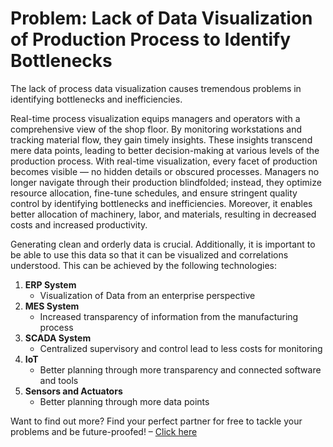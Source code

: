 # Problem: Lack of Data Visualization of Production Process to Identify Bottlenecks

The lack of process data visualization causes tremendous problems in identifying bottlenecks and inefficiencies.

Real-time process visualization equips managers and operators with a comprehensive view of the shop floor. By monitoring workstations and tracking material flow, they gain timely insights. These insights transcend mere data points, leading to better decision-making at various levels of the production process. With real-time visualization, every facet of production becomes visible — no hidden details or obscured processes. Managers no longer navigate through their production blindfolded; instead, they optimize resource allocation, fine-tune schedules, and ensure stringent quality control by identifying bottlenecks and inefficiencies. Moreover, it enables better allocation of machinery, labor, and materials, resulting in decreased costs and increased productivity.

Generating clean and orderly data is crucial. Additionally, it is important to be able to use this data so that it can be visualized and correlations understood. This can be achieved by the following technologies:

1. **ERP System**
   - Visualization of Data from an enterprise perspective
2. **MES System**
   - Increased transparency of information from the manufacturing process
3. **SCADA System**
   - Centralized supervisory and control lead to less costs for monitoring
4. **IoT**
   - Better planning through more transparency and connected software and tools
5. **Sensors and Actuators**
   - Better planning through more data points

Want to find out more? Find your perfect partner for free to tackle your problems and be future-proofed! – [Click here](#)